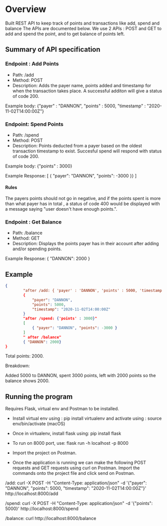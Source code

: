 # Overview
Built  REST API to keep track of points and transactions like add, spend and balance The APIs are documented below. We use 2 APIs : POST and GET to add and spend the point, and to get balance of points left.

## Summary of API specification
### Endpoint : Add Points
- Path: /add
- Method: POST
- Description: Adds the payer name, points added and timestamp for when the transaction takes place. A successful additon will give a status of code 200.

Example body:
{"payer" : "DANNON", "points" : 5000, "timestamp" : "2020-11-02T14:00:00Z"}

### Endpoint: Spend Points
- Path: /spend
- Method: POST
- Description: Points deducted from a payer based on the oldest transaction timestamp to exist. Succesful spend will respond with status of code 200.

Example body: 
{"points" : 3000}

Example Response:
[
{ "payer": "DANNON", "points": -3000 }}
]

#### Rules
The payers points should not go in negative, and if the points spent is more than what payer has in total , a status of code 400 would be displayed with a message saying "user doesn't have enough points.".

### Endpoint : Get Balance
- Path: /balance
- Method: GET
- Description: Displays the points payer has in their account after adding and/or spending points.

Example Response:
{
"DANNON": 2000
}

## Example

```json
{
        "after /add: { 'payer' : 'DANNON', 'points' : 5000, 'timestamp' : '2020-11-02T14:00:00Z' } "
        {
            "payer": "DANNON",
            "points": 5000,
            "timestamp": "2020-11-02T14:00:00Z"
        }
        "after /spend: {'points' : 3000}"
        [
            { "payer": "DANNON", "points": -3000 }
        ]
        " after /balance"
        { "DANNON": 2000}
}
```
Total points: 2000.

Breakdown:

Added 5000 to DANNON, spent 3000 points, left with 2000 points so the balance shows 2000.

## Running the program
Requires Flask, virtual env and Postman to be installed.

- Install virtual env using : pip install virtualenv and activate using : source env/bin/activate  (macOS)
- Once in virtualenv, install flask using: pip install flask
- To run on 8000 port, use: flask run -h localhost -p 8000
- Import the project on Postman.

- Once the application is running we can make the following POST requests and GET requests using curl on Postman. Import the commands onto the project file and click send on Postman.

/add: curl -X POST -H "Content-Type: application/json" -d '{"payer": "DANNON", "points": 5000, "timestamp": "2020-11-02T14:00:00Z"}' http://localhost:8000/add

/spend: curl -X POST -H "Content-Type: application/json" -d '{"points": 5000}' http://localhost:8000/spend

/balance: curl http://localhost:8000/balance















